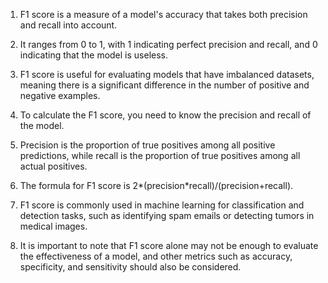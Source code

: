 1. F1 score is a measure of a model's accuracy that takes both precision and recall into account.

2. It ranges from 0 to 1, with 1 indicating perfect precision and recall, and 0 indicating that the model is useless.

3. F1 score is useful for evaluating models that have imbalanced datasets, meaning there is a significant difference in the number of positive and negative examples.

4. To calculate the F1 score, you need to know the precision and recall of the model.

5. Precision is the proportion of true positives among all positive predictions, while recall is the proportion of true positives among all actual positives.

6. The formula for F1 score is 2*(precision*recall)/(precision+recall).

7. F1 score is commonly used in machine learning for classification and detection tasks, such as identifying spam emails or detecting tumors in medical images.

8. It is important to note that F1 score alone may not be enough to evaluate the effectiveness of a model, and other metrics such as accuracy, specificity, and sensitivity should also be considered.